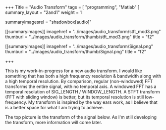 +++
Title = "Audio Transform"
tags = [ "programming", "Matlab" ]
summary_layout = "2and1"
weight = 1

summaryimagesrel = "shadowbox[audio]"

[[summaryimages]]
imagehref = "../images/audio_transform/stft_mod3.png"
thumburl = "../images/audio_transform/thumb/stft_mod3.png"
title = "f2"

[[summaryimages]]
imagehref = "../images/audio_transform/Signal.png"
thumburl = "../images/audio_transform/thumb/Signal.png"
title = "f2"

+++
<p>This is my work-in-progress for a new audio transform. I would like something that has both a high frequency resolution & bandwidth along with a high temporal resolution. By comparison, regular (non-windowed) FFT transforms the entire signal, with no temporal axis. A windowed FFT has a temporal resolution of SIG_LENGTH / WINDOW_LENGTH. A STFT transform (FFT with sliding window) is better, but its temporal resolution is still low-frequency. My transform is inspired by the way ears work, as I believe that is a better space for what I am trying to achieve.</p>
<p>The top picture is the transform of the signal below. As I'm still developing the transform, more information will come later. </p>
